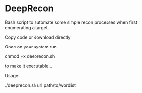 # DeepRecon
Bash script to automate some simple recon processes when first enumerating a target. 

Copy code or download directly

Once on your system run

chmod +x deeprecon.sh

to make it executable...

Usage:

./deeprecon.sh url path/to/wordlist

